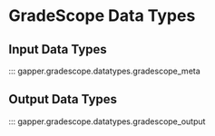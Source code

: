 # GradeScope Data Types

## Input Data Types
::: gapper.gradescope.datatypes.gradescope_meta

## Output Data Types
::: gapper.gradescope.datatypes.gradescope_output